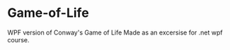 Game-of-Life
============

WPF version of Conway's Game of Life
Made as an excersise for .net wpf course.

